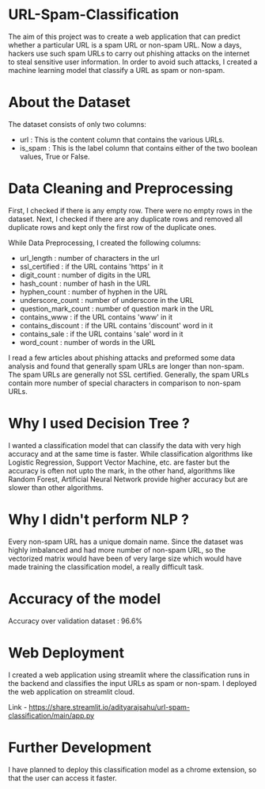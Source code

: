 # URL-Spam-Classification

The aim of this project was to create a web application that can predict whether a particular URL is a spam URL or non-spam URL. Now a days, hackers use such spam URLs to carry out phishing attacks on the internet to steal sensitive user information. In order to avoid such attacks, I created a machine learning model that classify a URL as spam or non-spam.

# About the Dataset

The dataset consists of only two columns:
- url : This is the content column that contains the various URLs.
- is_spam : This is the label column that contains either of the two boolean values, True or False.

# Data Cleaning and Preprocessing

First, I checked if there is any empty row. There were no empty rows in the dataset. Next, I checked if there are any duplicate rows and removed all duplicate rows and kept only the first row of the duplicate ones. 

While Data Preprocessing, I created the following columns:
- url_length : number of characters in the url
- ssl_certified : if the URL contains 'https' in it
- digit_count : number of digits in the URL
- hash_count : number of hash in the URL
- hyphen_count : number of hyphen in the URL
- underscore_count : number of underscore in the URL
- question_mark_count : number of question mark in the URL
- contains_www : if the URL contains 'www' in it
- contains_discount : if the URL contains 'discount' word in it
- contains_sale : if the URL contains 'sale' word in it
- word_count : number of words in the URL

I read a few articles about phishing attacks and preformed some data analysis and found that generally spam URLs are longer than non-spam. The spam URLs are generally not SSL certified. Generally, the spam URLs contain more number of special characters in comparison to non-spam URLs.

# Why I used Decision Tree ?

I wanted a classification model that can classify the data with very high accuracy and at the same time is faster. While classification algorithms like Logistic Regression, Support Vector Machine, etc. are faster but the accuracy is often not upto the mark, in the other hand, algorithms like Random Forest, Artificial Neural Network provide higher accuracy but are slower than other algorithms.

# Why I didn't perform NLP ?

Every non-spam URL has a unique domain name. Since the dataset was highly imbalanced and had more number of non-spam URL, so the vectorized matrix would have been of very large size which would have made training the classification model, a really difficult task. 

# Accuracy of the model

Accuracy over validation dataset : 96.6%

# Web Deployment

I created a web application using streamlit where the classification runs in the backend and classifies the input URLs as spam or non-spam. I deployed the web application on streamlit cloud.

Link - https://share.streamlit.io/adityarajsahu/url-spam-classification/main/app.py

# Further Development

I have planned to deploy this classification model as a chrome extension, so that the user can access it faster.